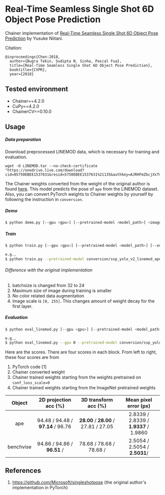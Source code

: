 # Real-Time Seamless Single Shot 6D Object Pose Prediction

Chainer implementation of [Real-Time Seamless Single Shot 6D Object Pose Prediction](https://arxiv.org/abs/1711.08848) by Yusuke Niitani.

Citation:
```
@inproceedings{Chen:2018,
  author={Bugra Tekin, Sudipta N. Sinha, Pascal Fua},
  title={Real-Time Seamless Single Shot 6D Object Pose Prediction},
  booktitle={CVPR},
  year={2018}
```

## Tested environment

- Chainer==4.2.0
- CuPy==4.2.0
- ChainerCV==0.10.0

## Usage

##### Data preparation

Download preprocessed LINEMOD data, which is necessary for training and evaluation.

```
wget -O LINEMOD.tar --no-check-certificate "https://onedrive.live.com/download?cid=05750EBEE1537631&resid=5750EBEE1537631%21135&authkey=AJRHFmZbcjXxTmI"
```

The Chainer weights converted from the weight of the original author is found [here](https://drive.google.com/open?id=134AGqFgQHwwVwO3t1sKRGY02pFV_0usd).
This model predicts the pose of `ape` from the LINEMOD dataset.
Also, you can convert PyTorch weights to Chainer weights by yourself by following the instruction in `conversion`.

##### Demo

```bash
$ python demo.py [--gpu <gpu>] [--pretrained-model <model_path>] <image>
```

##### Train

```bash
$ python train.py [--gpu <gpu>] [--pretrained-model <model_path>] [--out <out>] [--batchsize <bsize>] [--lr <lr>] <object_name>

e.g.,
$ python train.py --pretrained-model conversion/ssp_yolo_v2_linemod_ape_init_converted.npz --gpu 0 --out result/ape ape

```

###### Difference with the original implementation
1. batchsize is changed from 32 to 24
2. Maximum size of image during training is smaller
3. No color related data augmentation
4. Image scale is `[0, 255]`. This changes amount of weight decay for the first layer.

##### Evaluation

```bash
$ python eval_linemod.py [--gpu <gpu>] [--pretrained-model <model_path>] <object_name>

e.g.,
$ python eval_linemod.py --gpu 0 --pretrained-model conversion/ssp_yolo_v2_linemod_ape_converted.npz
```

Here are the scores. There are four scores in each block.
From left to right, these four scores are from
1. PyTorch code [1]
2. Chainer converted weight
3. Chainer trained weights starting from the weights pretrained on `conf_loss_scale=0`
4. Chainer trained weights starting from the ImageNet pretrained weights

| Object | 2D projection acc (%) | 3D transform acc (%) | Mean pixel error (px) |
|:-:|:-:|:-:|:-:|
| ape | 94.48 / 94.48 / **97.14** / 96.76  | **28.00** / **28.00** / 27.81 / 27.05  | 2.8339 / 2.8339 / **1.9337** / 1.9860   |
| benchvise | 94.86 / 94.86 / **96.51** / | 78.68 / 78.68 / 78.68 / | 2.5054 / 2.5054 / **2.5031**/  |


## References
1. https://github.com/Microsoft/singleshotpose (the original author's implementation in PyTorch)
